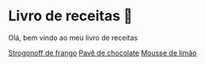 # Livro de receitas :cake:

Olá, bem vindo ao meu livro de receitas

[Strogonoff de frango](https://www.tudogostoso.com.br/receita/197433-strogonoff-de-frango-simples.html)
[Pavê de chocolate](https://www.tudogostoso.com.br/receita/15939-pave-de-chocolate.html)
[Mousse de limão](https://www.tudogostoso.com.br/receita/1621-mousse-de-limao.html)
